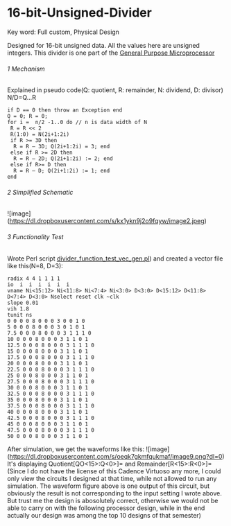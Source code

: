 # 16-bit-Unsigned-Divider
Key word: Full custom, Physical Design <br/>

Designed for 16-bit unsigned data.  All the values here are unsigned integers. This divider is one part of the [General Purpose Microprocessor](https://github.com/CWang24/Design-of-a-General-Purpose-Microprocessor)<br />

###### 1 Mechanism 
Explained in pseudo code(Q: quotient, R: remainder, N: dividend, D: divisor) N/D=Q...R
```
if D == 0 then throw an Exception end
Q = 0; R = 0;
for i =  n/2 -1..0 do // n is data width of N
 R = R << 2 
 R(1:0) = N(2i+1:2i) 
 if R >= 3D then
  R = R – 3D; Q(2i+1:2i) = 3; end
 else if R >= 2D then
  R = R – 2D; Q(2i+1:2i) := 2; end
 else if R>= D then
  R = R – D; Q(2i+1:2i) := 1; end
end
```
###### 2 Simplified Schematic
![image] (https://dl.dropboxusercontent.com/s/kx1ykn9j2o9fqyw/image2.jpeg)

###### 3 Functionality Test

Wrote Perl script [divider_function_test_vec_gen.pl](https://github.com/CWang24/16-bit-Unsigned-Divider/blob/master/divider_function_test_vec_gen.pl)) and  created a vector file like this(N=8, D=3):
```
radix 4 4 1 1 1 1 
io  i  i  i  i  i  i 
vname Ni<15:12> Ni<11:8> Ni<7:4> Ni<3:0> D<3:0> D<15:12> D<11:8> D<7:4> D<3:0> Nselect reset clk ~clk
slope 0.01
vih 1.8
tunit ns
0 0 0 0 8 0 0 0 3 0 0 1 0
5 0 0 0 8 0 0 0 3 0 1 0 1
7.5 0 0 0 8 0 0 0 3 1 1 1 0
10 0 0 0 8 0 0 0 3 1 1 0 1
12.5 0 0 0 8 0 0 0 3 1 1 1 0
15 0 0 0 8 0 0 0 3 1 1 0 1
17.5 0 0 0 8 0 0 0 3 1 1 1 0
20 0 0 0 8 0 0 0 3 1 1 0 1
22.5 0 0 0 8 0 0 0 3 1 1 1 0
25 0 0 0 8 0 0 0 3 1 1 0 1
27.5 0 0 0 8 0 0 0 3 1 1 1 0
30 0 0 0 8 0 0 0 3 1 1 0 1
32.5 0 0 0 8 0 0 0 3 1 1 1 0
35 0 0 0 8 0 0 0 3 1 1 0 1
37.5 0 0 0 8 0 0 0 3 1 1 1 0
40 0 0 0 8 0 0 0 3 1 1 0 1
42.5 0 0 0 8 0 0 0 3 1 1 1 0
45 0 0 0 8 0 0 0 3 1 1 0 1
47.5 0 0 0 8 0 0 0 3 1 1 1 0
50 0 0 0 8 0 0 0 3 1 1 0 1
```
After simulation, we get the waveforms like this:
![image] (https://dl.dropboxusercontent.com/s/oeqk7gkmfqukmaf/image9.png?dl=0)
It's displaying Quotient[QO<15>:Q<0>]= and Remainder[R<15>:R<0>]=<br />
(Since I do not have the license of this Cadence Virtuoso any more, I could only view the circuits I designed at that time, while not allowed to run any simulation. The waveform figure above is one output of this circuit, but obviously the result is not corresponding to the input setting I wrote above.<br />
But trust me the design is abosolutely correct, otherwise we would not be able to carry on with the following processor design, while in the end actually our design was among the top 10 designs of that semester)
